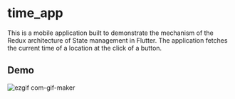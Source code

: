 # time_app

This is a mobile application built to demonstrate the mechanism of the Redux architecture of State management in Flutter. The application fetches the current time of a location at the click of a button.

## Demo 


![ezgif com-gif-maker](https://user-images.githubusercontent.com/56642018/138445935-95f0d99b-23a3-42eb-a02a-3694af94e342.gif)
